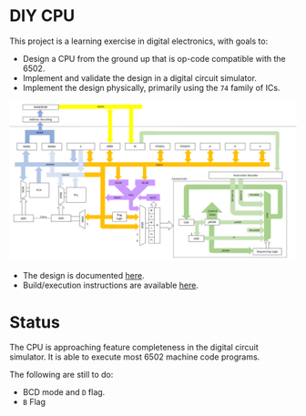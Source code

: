 # DIY CPU

This project is a learning exercise in digital electronics, with goals to:

* Design a CPU from the ground up that is op-code compatible with the 6502.
* Implement and validate the design in a digital circuit simulator.
* Implement the design physically, primarily using the `74` family of ICs.

![Overview](docs/architecture/overview.png)

* The design is documented [here](docs/architecture/index.md).
* Build/execution instructions are available [here](docs/build-and-run.md).

# Status

The CPU is approaching feature completeness in the digital circuit simulator.  It is able to execute most 6502 machine code programs.

The following are still to do:

* BCD mode and `D` flag.
* `B` Flag 